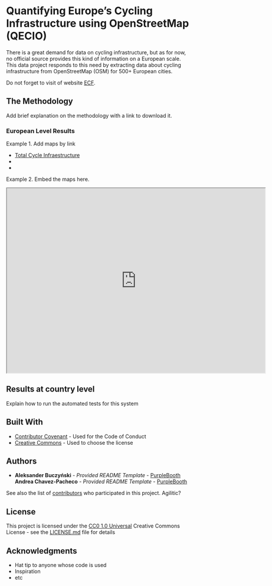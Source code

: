 # Quantifying Europe’s Cycling Infrastructure using OpenStreetMap (QECIO) 

There is a great demand for data on cycling infrastructure, but as for now, no official source provides this kind of information on a European scale. This data project responds to this need by extracting data about cycling infrastructure from OpenStreetMap (OSM) for 500+ European cities.

Do not forget to visit of website
[ECF](https://ecf.com/). 

## The Methodology

Add brief explanation on the methodology with a link to download it. 

### European Level Results

Example 1. Add maps by link 
- [Total Cycle Infraestructure](Europe_map_A.html)
-
- 
Example 2. Embed the maps here.
<iframe src="https://ajchavez94.github.io/Europe_map_A.html" height="500" width="700" name="iframe_a" title="Iframe Example"></iframe>


## Results at country level

Explain how to run the automated tests for this system


## Built With

  - [Contributor Covenant](https://www.contributor-covenant.org/) - Used
    for the Code of Conduct
  - [Creative Commons](https://creativecommons.org/) - Used to choose
    the license

## Authors

  - **Aleksander Buczyński** - *Provided README Template* -
    [PurpleBooth](https://github.com/PurpleBooth)
    **Andrea Chavez-Pacheco** - *Provided README Template* -
    [PurpleBooth](https://github.com/PurpleBooth)

See also the list of
[contributors](https://github.com/PurpleBooth/a-good-readme-template/contributors)
who participated in this project. Agilitic?

## License

This project is licensed under the [CC0 1.0 Universal](LICENSE.md)
Creative Commons License - see the [LICENSE.md](LICENSE.md) file for
details

## Acknowledgments

  - Hat tip to anyone whose code is used
  - Inspiration
  - etc

